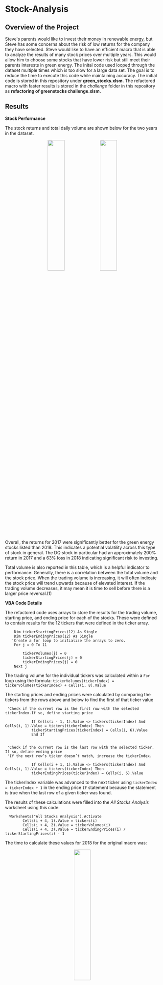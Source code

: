 # Stock-Analysis
## Overview of the Project
Steve's parents would like to invest their money in renewable energy, but Steve has some concerns about the risk of low returns for the company they have selected. Steve would like to have an efficient macro that is able to analyze the results of many stock prices over multiple years. This would allow him to choose some stocks that have lower risk but still meet their parents interests in green energy. The inital code used looped through the dataset multiple times which is too slow for a large data set. The goal is to reduce the time to execute this code while maintaining accuracy. The initial code is stored in this repository under **green_stocks.xlsm.** The refactored macro with faster results is stored in the _challenge_ folder in this repository as **refactoring of greenstocks challenge.xlsm.** 

## Results
**Stock Performance**

The stock returns and total daily volume are shown below for the two years in the dataset. 
<p align="center" width="100%">
    <img width="33%" src=https://user-images.githubusercontent.com/105991478/175822019-a7637763-b0b0-4139-ad8b-1598ff3d0d40.png>  <img width="33%" src= https://user-images.githubusercontent.com/105991478/175822020-e5334d74-34d1-48d3-a373-82120080861d.png>
</p>

Overall, the returns for 2017 were significantly better for the green energy stocks listed than 2018. This indicates a potential volatility across this type of stock in general. The DQ stock in particular had an approximately 200% return in 2017 and a 63% loss in 2018 indicating significant risk to investing. 

Total volume is also reported in this table, which is a helpful indicator to performance. Generally, there is a correlation between the total volume and the stock price. When the trading volume is increasing, it will often indicate the stock price will trend upwards because of elevated interest. If the trading volume decreases, it may mean it is time to sell before there is a larger price reversal.(1)


**VBA Code Details**

The refactored code uses arrays to store the results for the trading volume, starting price, and ending price for each of the stocks. These were defined to contain results for the 12 tickers that were defined in the ticker array. 

```    Dim tickerVolumes(12) As Long
    Dim tickerStartingPrices(12) As Single
    Dim tickerEndingPrices(12) As Single
   'Create a for loop to initialize the arrays to zero.
    For j = 0 To 11
    
        tickerVolumes(j) = 0
        tickerStartingPrices(j) = 0
        tickerEndingPrices(j) = 0
    Next j
```
The trading volume for the individual tickers was calculated within a `For` loop using the formula: `tickerVolumes(tickerIndex) = tickerVolumes(tickerIndex) + Cells(i, 8).Value`

The starting prices and ending prices were calculated by comparing the tickers from the rows above and below to find the first of that ticker value
```
 'Check if the current row is the first row with the selected tickerIndex.If so, define starting price
        
            If Cells(i - 1, 1).Value <> tickers(tickerIndex) And Cells(i, 1).Value = tickers(tickerIndex) Then
            tickerStartingPrices(tickerIndex) = Cells(i, 6).Value
            End If

        
 'Check if the current row is the last row with the selected ticker. If so, define ending price
 'If the next row’s ticker doesn’t match, increase the tickerIndex.
        
            If Cells(i + 1, 1).Value <> tickers(tickerIndex) And Cells(i, 1).Value = tickers(tickerIndex) Then
            tickerEndingPrices(tickerIndex) = Cells(i, 6).Value
```

The tickerIndex variable was advanced to the next ticker using `tickerIndex = tickerIndex + 1` in the ending price `IF` statement because the statement is true when the last row of a given ticker was found. 

The results of these calculations were filled into the _All Stocks Analysis_ worksheet using this code: 

```
  Worksheets("All Stocks Analysis").Activate
        Cells(i + 4, 1).Value = tickers(i)
        Cells(i + 4, 2).Value = tickerVolumes(i)
        Cells(i + 4, 3).Value = tickerEndingPrices(i) / tickerStartingPrices(i) - 1
```
The time to calculate these values for 2018 for the original macro was: 
<p align="center" width="100%">
   <img width="33%" src=https://user-images.githubusercontent.com/105991478/175825764-46881ccb-c8a2-4565-a34b-7ea5b0de074d.png>
</p>
The refactored macro was able to process the calculation in a much lower amount of time: 

<p align="center" width="100%">
   <img width="33%" src=https://user-images.githubusercontent.com/105991478/175825836-f19f8ee7-96c1-47a5-9ed1-380e25cd0806.png>
</p>



## References
(1) Nickolas, Steven. "Using Trading Volume to Understand Investment Activity." _Investors analyze trading volume when deciding whether to buy or sell a security,_ 01 Apr. 2022, https://www.investopedia.com/ask/answers/041015/why-trading-volume-important-investors.asp Accessed 26 June 2022.
        

